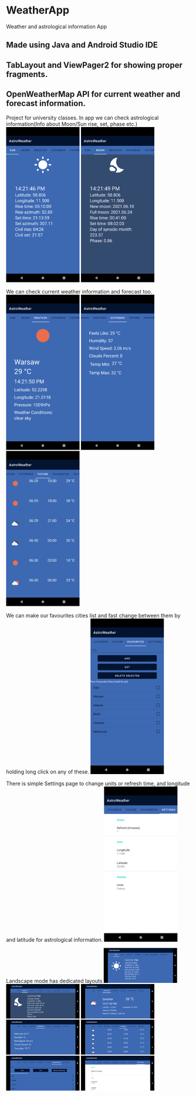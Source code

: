 # WeatherApp
Weather and astrological information App

## Made using Java and Android Studio IDE
## TabLayout and ViewPager2 for showing proper fragments.
## OpenWeatherMap API for current weather and forecast information.

Project for university classes.
In app we can check astrological information(Info about Moon/Sun rise, set, phase etc.)
<img src="/screenshots/portrait1.png" width="200">
<img src="/screenshots/portrait2.png" width="200">

We can check current weather information and forecast too.
<img src="/screenshots/portrait3.png" width="200">
<img src="/screenshots/portrait4.png" width="200">
<img src="/screenshots/portrait5.png" width="200">

We can make our favourites cities list and fast change between them by holding long click on any of these.
<img src="/screenshots/portrait6.png" width="200">

There is simple Settings page to change units or refresh time, and longitude and latitude for astrological information.
<img src="/screenshots/portrait7.png" width="200">


Landscape mode has dedicated layouts
<img src="/screenshots/land1.png" width="200">
<img src="/screenshots/land2.png" width="200">
<img src="/screenshots/land3.png" width="200">
<img src="/screenshots/land4.png" width="200">
<img src="/screenshots/land5.png" width="200">
<img src="/screenshots/land6.png" width="200">
<img src="/screenshots/land7.png" width="200">